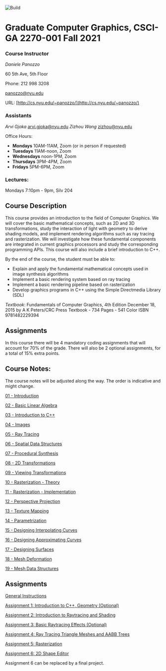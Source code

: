![Build](https://github.com/danielepanozzo/cg/workflows/Build/badge.svg)

# Graduate Computer Graphics, CSCI-GA 2270-001 Fall 2021

### Course Instructor
*Daniele Panozzo*

60 5th Ave, 5th Floor

Phone: 212 998 3208

[panozzo@nyu.edu](mailto:panozzo@nyu.edu)

URL: [http://cs.nyu.edu/~panozzo/](http://cs.nyu.edu/~panozzo/)

### Assistants
*Arvi Gjoka*
[arvi.gjoka@nyu.edu](mailto:arvi.gjoka@nyu.edu)
*Zizhou Wang*
[zizhou@nyu.edu](mailto:zizhou@nyu.edu)

Office Hours: 
* **Mondays**  10AM-11AM, Zoom (or in person if requested)
* **Tuesdays** 11AM-noon, Zoom 
* **Wednesdays** noon-1PM, Zoom 
* **Thursdays** 3PM-4PM, Zoom 
* **Fridays** 5PM-6PM, Zoom 

### Lectures:
Mondays 7:10pm - 9pm, Silv 204

## Course Description

This course provides an introduction to the field of Computer Graphics. We will cover the basic mathematical concepts, such as 2D and 3D transformations, study the interaction of light with geometry to derive  shading models, and implement rendering algorithms such as ray tracing and rasterization. We will investigate how these fundamental components are integrated in current graphics processors and study the corresponding programming APIs. This course will also include a brief introduction to C++.

By the end of the course, the student must be able to:

* Explain and apply the fundamental mathematical concepts used in  image synthesis algorithms
* Implement a basic rendering system based on ray tracing
* Implement a basic rendering pipeline based on rasterization
* Develop graphics programs in C++ using the Simple Directmedia Library (SDL)

*Textbook*:
Fundamentals of Computer Graphics, 4th Edition
December 18, 2015 by A K Peters/CRC Press
Textbook - 734 Pages - 541 Color
ISBN 9781482229394

## Assignments

In this course there will be 4 mandatory coding assignments that will account for 70% of the grade. There will also be 2 optional assignments, for a total of 15% extra points.

## Course Notes:

The course notes will be adjusted along the way. The order is indicative and might change.

[01 - Introduction](https://www.icloud.com/keynote/0Bi3HXvG70bpshIbt1t9PnGmw#01_-_Introduction_to_Computer_Graphics)

[02 - Basic Linear Algebra](https://www.icloud.com/keynote/0bR6rH_qhMGyack3AvOLN9KpA#02_-_Basic_Linear_Algebra)

[03 - Introduction to C++](https://www.icloud.com/keynote/0g2wBvEMQe7c4KRNidmCT44rQ#03_-_C++)

[04 - Images](https://www.icloud.com/keynote/078471RTY56oFkHbVjhquf4Lg#04_-_Images)

[05 - Ray Tracing](https://www.icloud.com/keynote/0Xt7leP_xqOA9pEE24U9-q5vg#05_-_Ray_Tracing)

[06 - Spatial Data Structures](https://www.icloud.com/keynote/0WGDZa8VZoXxqlLSq2gp_G_Rw#06_-_Spatial_Data_Structures)

[07 - Procedural Synthesis](https://www.icloud.com/keynote/0RV7ZnHhuQCWAHlj29VpmmLKQ#07_-_Procedural_Synthesis)

[08 - 2D Transformations](https://www.icloud.com/keynote/0hdbFFSx6TrJSzmICBf4Yjo2g#08_-_2D_Transformations)

[09 - Viewing Transformations](https://www.icloud.com/keynote/0DlviF0tU_vb8pn-w6qoN3OaA#09_-_Viewing_Transformations)

[10 - Rasterization - Theory](https://www.icloud.com/keynote/0gwK2pQbGYorL7xXpoAlb8xog#10_-_Rasterization_-_Theory)

[11 - Rasterization - Implementation](https://www.icloud.com/keynote/0WuGGx7-YzpkpxN5lyMvQyHew#11_-_Rasterization_-_Implementation)

[12 - Perspective Projection](https://www.icloud.com/keynote/0qLSBn6y3y4Fn-tvY_ZOtKlFQ#12_-_Perspective_Projection)

[13 - Texture Mapping](https://www.icloud.com/keynote/0DYWwAzDUEQC5AMmDMIrFyI0w#13_-_Texture_Mapping)

[14 - Parametrization](https://www.icloud.com/keynote/06w_Cnj7E81JLB76Pl1tSjiqg#14_-_Parametrization)

[15 - Designing Interpolating Curves](https://www.icloud.com/keynote/0ztivLSI82_YZgJLkU3MsemQQ#15_-_Designing_Interpolating_Curves)

[16 - Designing Approximating Curves](https://www.icloud.com/keynote/0KOu9icbYhEryoNeTVsjftmRQ#16_-_Designing_Approximating_Curves)

[17 - Designing Surfaces](https://www.icloud.com/keynote/0fjx3PAnYzwWgrgiIXEJI7K6g#17_-_Designing_Surfaces)

[18 - Mesh Deformation](https://www.icloud.com/keynote/0i9XXnime7phhNqYRM1m-a7FA#18_-_Mesh_Deformation)

[19 - Mesh Data Structures](https://www.icloud.com/keynote/07fbGW6rsRjxWrmTu3M8kDgvA#19_-_Mesh_Data_Structures)


## Assignments

[General Instructions](https://github.com/danielepanozzo/cg/tree/master/RULES.md)

[Assignment 1: Introduction to C++, Geometry (Optional)](https://github.com/danielepanozzo/cg/tree/master/Assignment_1)

[Assignment 2: Introduction to Raytracing and Shading](https://github.com/danielepanozzo/cg/tree/master/Assignment_2)

[Assignment 3: Basic Raytracing Effects (Optional)](https://github.com/danielepanozzo/cg/tree/master/Assignment_3)

[Assignment 4: Ray Tracing Triangle Meshes and AABB Trees](https://github.com/danielepanozzo/cg/tree/master/Assignment_4)

[Assignment 5: Rasterization](https://github.com/danielepanozzo/cg/tree/master/Assignment_5)

[Assignment 6: 2D Shape Editor](https://github.com/danielepanozzo/cg/tree/master/Assignment_6)

Assignment 6 can be replaced by a final project.
